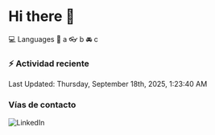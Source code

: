 # Hi there 👋

:computer: Languages
:pencil: a
:eyeglasses: b
:oncoming_automobile: c

### :zap: Actividad reciente
<!--RECENT_ACTIVITY:start-->
<!--RECENT_ACTIVITY:end-->
<!--RECENT_ACTIVITY:last_update-->
Last Updated: Thursday, September 18th, 2025, 1:23:40 AM
<!--RECENT_ACTIVITY:last_update_end-->

### Vías de contacto

![LinkedIn](https://www.linkedin.com/in/irving-hernández-226846205/)
